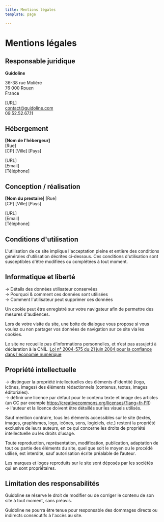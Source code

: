 ```yaml
---
title: Mentions légales
template: page

---
```

# Mentions légales

## Responsable juridique

**Guidoline**

36-38 rue Molière  
76 000 Rouen  
France

\[URL\]  
contact@guidoline.com  
09\.52.52.67.11

## Hébergement

**\[Nom de l'hébergeur\]**  
\[Rue\]  
\[CP\] \[Ville\]
\[Pays\]

\[URL\]  
\[Email\]  
\[Téléphone\]

## Conception / réalisation

**\[Nom du prestaire\]**
\[Rue\]  
\[CP\] \[Ville\]
\[Pays\]

\[URL\]  
\[Email\]  
\[Téléphone\]

## Conditions d'utilisation

L'utilisation de ce site implique l'acceptation pleine et entière des conditions générales d'utilisation décrites ci-dessous. Ces conditions d'utilisation sont susceptibles d'être modifiées ou complétées à tout moment.

## Informatique et liberté

\-> Détails des données utilisateur conservées  
\-> Pourquoi & comment ces données sont utilisées  
\-> Comment l'utilisateur peut supprimer ces données

Un cookie peut être enregistré sur votre navigateur afin de permettre des mesures d'audiences.

Lors de votre visite du site, une boite de dialogue vous propose si vous voulez ou non partager vos données de navigation sur ce site via les cookies.

Le site ne recueille pas d’informations personnelles, et n’est pas assujetti à déclaration à la CNIL. [Loi n° 2004-575 du 21 juin 2004 pour la confiance dans l'économie numérique](https://www.legifrance.gouv.fr/loda/id/JORFTEXT000000801164/)

## Propriété intellectuelle

\-> distinguer la propriété intellectuelles des éléments d'identité (logo, icônes, images) des éléments rédactionnels (contenus, textes, images éditoriales).  
\-> définir une licence par défaut pour le contenu texte et image des articles (un CC par exemple https://creativecommons.org/licenses/?lang=fr-FR)  
\-> l'auteur et la licence doivent être détaillés sur les visuels utilisés.

Sauf mention contraire, tous les éléments accessibles sur le site (textes, images, graphismes, logo, icônes, sons, logiciels, etc.) restent la propriété exclusive de leurs auteurs, en ce qui concerne les droits de propriété intellectuelle ou les droits d’usage.

Toute reproduction, représentation, modification, publication, adaptation de tout ou partie des éléments du site, quel que soit le moyen ou le procédé utilisé, est interdite, sauf autorisation écrite préalable de l’auteur.

Les marques et logos reproduits sur le site sont déposés par les sociétés qui en sont propriétaires.

## Limitation des responsabilités

Guidoline se réserve le droit de modifier ou de corriger le contenu de son site à tout moment, sans préavis.

Guidoline ne pourra être tenue pour responsable des dommages directs ou indirects consécutifs à l'accès au site.
